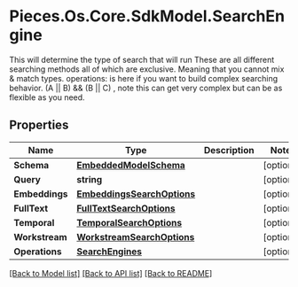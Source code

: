 # Pieces.Os.Core.SdkModel.SearchEngine
This will determine the type of search that will run  These are all different searching methods all of which are exclusive. Meaning that you cannot mix & match types.  operations: is here if you want to build complex searching behavior. (A || B) && (B || C) , note this can get very complex but can be as flexible as you need.

## Properties

Name | Type | Description | Notes
------------ | ------------- | ------------- | -------------
**Schema** | [**EmbeddedModelSchema**](EmbeddedModelSchema.md) |  | [optional] 
**Query** | **string** |  | [optional] 
**Embeddings** | [**EmbeddingsSearchOptions**](EmbeddingsSearchOptions.md) |  | [optional] 
**FullText** | [**FullTextSearchOptions**](FullTextSearchOptions.md) |  | [optional] 
**Temporal** | [**TemporalSearchOptions**](TemporalSearchOptions.md) |  | [optional] 
**Workstream** | [**WorkstreamSearchOptions**](WorkstreamSearchOptions.md) |  | [optional] 
**Operations** | [**SearchEngines**](SearchEngines.md) |  | [optional] 

[[Back to Model list]](../README.md#documentation-for-models) [[Back to API list]](../README.md#documentation-for-api-endpoints) [[Back to README]](../README.md)

